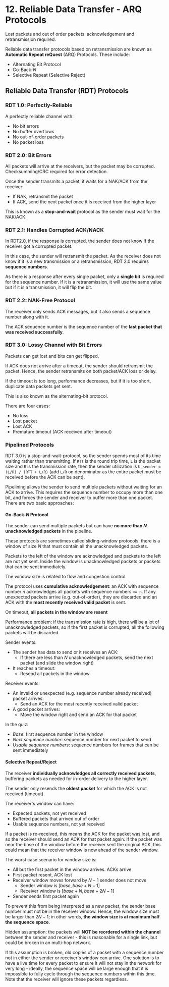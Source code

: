 # 12. Reliable Data Transfer - ARQ Protocols

Lost packets and out of order packets: acknowledgement and retransmission required.

Reliable data transfer protocols based on retransmission are known as **Automatic Repeat reQuest** (ARQ) Protocols. These include:

- Alternating Bit Protocol
- Go-Back-*N*
- Selective Repeat (Selective Reject)

## Reliable Data Transfer (RDT) Protocols

### RDT 1.0: Perfectly-Reliable

A perfectly reliable channel with:

- No bit errors
- No buffer overflows
- No out-of-order packets
- No packet loss

### RDT 2.0: Bit Errors

All packets will arrive at the receivers, but the packet may be corrupted.
Checksumming/CRC required for error detection.

Once the sender transmits a packet, it waits for a NAK/ACK from the receiver:

- If NAK, retransmit the packet
- If ACK, send the next packet once it is received from the higher layer

This is known as a **stop-and-wait** protocol as the sender must wait for the NAK/ACK.

### RDT 2.1: Handles Corrupted ACK/NACK

In RDT2.0, if the response is corrupted, the sender does not know if the receiver got a corrupted packet.

In this case, the sender will retransmit the packet. As the receiver does not know if it is a new transmission or a retransmission, RDT 2.0 requires **sequence numbers**.

As there is a response after every single packet, only a **single bit** is required for the sequence number. If it is a retransmission, it will use the same value but if it is a transmission, it will flip the bit.

### RDT 2.2: NAK-Free Protocol

The receiver only sends ACK messages, but it also sends a sequence number along with it.

The ACK sequence number is the sequence number of the **last packet that was received successfully**.

### RDT 3.0: Lossy Channel with Bit Errors

Packets can get lost and bits can get flipped.

If ACK does not arrive after a timeout, the sender should retransmit the packet. Hence, the sender retransmits on both packet/ACK loss or delay.

If the timeout is too long, performance decreases, but if it is too short, duplicate data packets get sent.

This is also known as the alternating-bit protocol.

There are four cases:

- No loss
- Lost packet
- Lost ACK
- Premature timeout (ACK received after timeout)

### Pipelined Protocols

RDT 3.0 is a stop-and-wait-protocol, so the sender spends most of its time waiting rather than transmitting. If `RTT` is the round trip time, `L` is the packet size and `R` is the transmission rate, then the sender utilization is `U_sender = (L/R) / (RTT + L/R)` (add `L/R` on denominator as the entire packet must be received before the ACK can be sent).

Pipelining allows the sender to send multiple packets without waiting for an ACK to arrive. This requires the sequence number to occupy more than one bit, and forces the sender and receiver to buffer more than one packet. There are two basic approaches:

#### Go-Back-*N* Protocol

The sender can send multiple packets but can have **no more than *N* unacknowledged packets** in the pipeline.

These protocols are sometimes called sliding-window protocols: there is a window of size *N* that must contain all the unacknowledged packets.

Packets to the left of the window are acknowledged and packets to the left are not yet sent. Inside the window is unacknowledged packets or packets that can be sent immediately.

The window size is related to flow and congestion control.

The protocol uses **cumulative acknowledgement**: an ACK with sequence number *n* acknowledges all packets with sequence numbers `<= n`. If any unexpected packets arrive (e.g. out-of-order), they are discarded and an ACK with the **most recently received valid packet** is sent.

On timeout, **all packets in the window are resent**

Performance problem: if the transmission rate is high, there will be a lot of unacknowledged packets, so if the first packet is corrupted, all the following packets will be discarded.

Sender events:

- The sender has data to send or it receives an ACK:
  - If there are less than *N* unacknowledged packets, send the next packet (and slide the window right)
- It reaches a timeout:
  - Resend all packets in the window

Receiver events:

- An invalid or unexpected (e.g. sequence number already received) packet arrives:
  - Send an ACK for the most recently received valid packet
- A good packet arrives:
  - Move the window right and send an ACK for that packet

In the quiz:

- *Base*: first sequence number in the window
- *Next sequence number*: sequence number for next packet to send
- *Usable sequence numbers*: sequence numbers for frames that can be sent immediately

#### Selective Repeat/Reject

The receiver **individually acknowledges all correctly received packets**, buffering packets as needed for in-order delivery to the higher layer.

The sender only resends the **oldest packet** for which the ACK is not received (timeout).

The receiver's window can have:

- Expected packets, not yet received
- Buffered packets that arrived out of order
- Usable sequence numbers, not yet received

If a packet is re-received, this means the ACK for the packet was lost, and so the receiver should send an ACK for that packet again. If the packet was near the base of the window before the receiver sent the original ACK, this could mean that the receiver window is now ahead of the sender window.

The worst case scenario for window size is:

- All but the first packet in the window arrives. ACKs arrive
- First packet resent, ACK lost
- Receiver window moves forward by $N - 1$ sender does not move
  - Sender window is $[base, base + N - 1]$
  - Receiver window is $[base + N, base + 2N - 1]$
- Sender sends first packet again

To prevent this from being interpreted as a new packet, the sender base number must not be in the receiver window. Hence, the window size must be larger than $2N - 1$; in other words, **the window size is at maximum half the sequence space**.

Hidden assumption: the packets will **NOT be reordered within the channel** between the sender and receiver - this is reasonable for a single link, but could be broken in an multi-hop network.

If this assumption is broken, old copies of a packet with a sequence number not in either the sender or receiver's window can arrive. One solution is to have a live time for every packet to ensure it will not stay in the network for very long - ideally, the sequence space will be large enough that it is impossible to fully cycle through the sequence numbers within this time. Note that the receiver will ignore these packets regardless.
